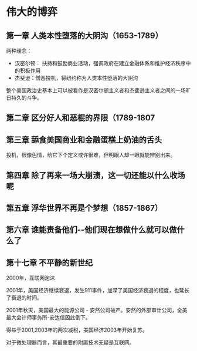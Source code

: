 # 伟大的博弈

## 第一章 人类本性堕落的大阴沟（1653-1789）

两种理念：

- 汉密尔顿： 扶持和鼓励商业活动，强调政府在建立金融体系和维护经济秩序中的积极作用
- 杰斐逊：憎恶投机，将纽约称为人类本性堕落的大阴沟

整个美国政治史基本上可以被看作是汉密尔顿主义者和杰斐逊主义者之间的一场旷日持久的斗争。

## 第二章 区分好人和恶棍的界限（1789-1807





## 第三章 舔食美国商业和金融蛋糕上奶油的舌头

投机，很像色情，给它下个定义或许很难，但明眼人却一眼就能辨别出来。



## 第四章 除了再来一场大崩溃，这一切还能以什么收场呢



## 第五章 浮华世界不再是个梦想（1857-1867）



## 第六章 谁能责备他们--他们现在想做什么就可以做什么了





## 第十七章 不平静的新世纪

2000年，互联网泡沫

2001年，美国经济继续衰退，发生911事件，加深了美国经济衰退的程度，也延长了衰退的时间。

2001年秋天，美国最大的能源公司 - 安然公司破产。安然的外部审计公司，全美最大会计师事务所-安达信因此倒下。

得益于2001,2003年的两次减税，美国经济2003年开始复苏。

对于微处理器而言，其最重要的附庸技术无疑是互联网。







